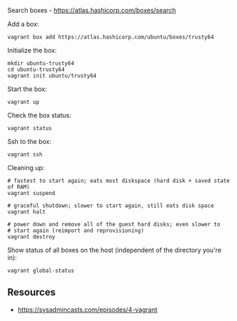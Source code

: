 Search boxes - https://atlas.hashicorp.com/boxes/search

Add a box:

    vagrant box add https://atlas.hashicorp.com/ubuntu/boxes/trusty64

Initialize the box:

    mkdir ubuntu-trusty64
    cd ubuntu-trusty64
    vagrant init ubuntu/trusty64


Start the box:

    vagrant up

Check the box status:

    vagrant status

Ssh to the box:

    vagrant ssh

Cleaning up:

    # fastest to start again; eats most diskspace (hard disk + saved state of RAM)
    vagrant suspend

    # graceful shutdown; slower to start again, still eats disk space
    vagrant halt

    # power down and remove all of the guest hard disks; even slower to
    # start again (reimport and reprovisioning)
    vagrant destroy

Show status of all boxes on the host (independent of the directory you're in):

    vagrant global-status

Resources
---------

* https://sysadmincasts.com/episodes/4-vagrant
